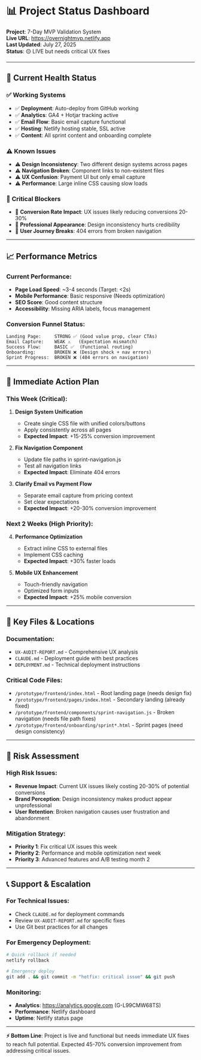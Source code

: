 # 📊 Project Status Dashboard

**Project**: 7-Day MVP Validation System  
**Live URL**: https://overnightmvp.netlify.app  
**Last Updated**: July 27, 2025  
**Status**: 🟡 LIVE but needs critical UX fixes

---

## 🚦 Current Health Status

### ✅ **Working Systems**
- ✅ **Deployment**: Auto-deploy from GitHub working
- ✅ **Analytics**: GA4 + Hotjar tracking active  
- ✅ **Email Flow**: Basic email capture functional
- ✅ **Hosting**: Netlify hosting stable, SSL active
- ✅ **Content**: All sprint content and onboarding complete

### ⚠️ **Known Issues** 
- ⚠️ **Design Inconsistency**: Two different design systems across pages
- ⚠️ **Navigation Broken**: Component links to non-existent files
- ⚠️ **UX Confusion**: Payment UI but only email capture
- ⚠️ **Performance**: Large inline CSS causing slow loads

### 🔴 **Critical Blockers**
- 🔴 **Conversion Rate Impact**: UX issues likely reducing conversions 20-30%
- 🔴 **Professional Appearance**: Design inconsistency hurts credibility
- 🔴 **User Journey Breaks**: 404 errors from broken navigation

---

## 📈 Performance Metrics

### Current Performance:
- **Page Load Speed**: ~3-4 seconds (Target: <2s)
- **Mobile Performance**: Basic responsive (Needs optimization)
- **SEO Score**: Good content structure
- **Accessibility**: Missing ARIA labels, focus management

### Conversion Funnel Status:
```
Landing Page:     STRONG ✅ (Good value prop, clear CTAs)
Email Capture:    WEAK ⚠️   (Expectation mismatch)  
Success Flow:     BASIC ✅  (Functional routing)
Onboarding:       BROKEN ❌ (Design shock + nav errors)
Sprint Progress:  BROKEN ❌ (404 errors on navigation)
```

---

## 🎯 Immediate Action Plan

### This Week (Critical):
1. **Design System Unification** 
   - Create single CSS file with unified colors/buttons
   - Apply consistently across all pages
   - **Expected Impact**: +15-25% conversion improvement

2. **Fix Navigation Component**
   - Update file paths in sprint-navigation.js
   - Test all navigation links
   - **Expected Impact**: Eliminate 404 errors

3. **Clarify Email vs Payment Flow**
   - Separate email capture from pricing context
   - Set clear expectations  
   - **Expected Impact**: +20-30% conversion improvement

### Next 2 Weeks (High Priority):
4. **Performance Optimization**
   - Extract inline CSS to external files
   - Implement CSS caching
   - **Expected Impact**: +30% faster loads

5. **Mobile UX Enhancement**
   - Touch-friendly navigation
   - Optimized form inputs
   - **Expected Impact**: +25% mobile conversion

---

## 📁 Key Files & Locations

### Documentation:
- `UX-AUDIT-REPORT.md` - Comprehensive UX analysis
- `CLAUDE.md` - Deployment guide with best practices
- `DEPLOYMENT.md` - Technical deployment instructions

### Critical Code Files:
- `/prototype/frontend/index.html` - Root landing page (needs design fix)
- `/prototype/frontend/pages/index.html` - Secondary landing (already fixed)
- `/prototype/frontend/components/sprint-navigation.js` - Broken navigation (needs file path fixes)
- `/prototype/frontend/onboarding/sprint*.html` - Sprint pages (need design consistency)

---

## 🚨 Risk Assessment

### High Risk Issues:
- **Revenue Impact**: Current UX issues likely costing 20-30% of potential conversions
- **Brand Perception**: Design inconsistency makes product appear unprofessional
- **User Retention**: Broken navigation causes user frustration and abandonment

### Mitigation Strategy:
- **Priority 1**: Fix critical UX issues this week
- **Priority 2**: Performance and mobile optimization next week  
- **Priority 3**: Advanced features and A/B testing month 2

---

## 📞 Support & Escalation

### For Technical Issues:
- Check `CLAUDE.md` for deployment commands
- Review `UX-AUDIT-REPORT.md` for specific fixes
- Use Git best practices for all changes

### For Emergency Deployment:
```bash
# Quick rollback if needed
netlify rollback

# Emergency deploy
git add . && git commit -m "hotfix: critical issue" && git push
```

### Monitoring:
- **Analytics**: https://analytics.google.com (G-L99CMW68TS)
- **Performance**: Netlify dashboard
- **Uptime**: Netlify status page

---

**⚡ Bottom Line**: Project is live and functional but needs immediate UX fixes to reach full potential. Expected 45-70% conversion improvement from addressing critical issues.